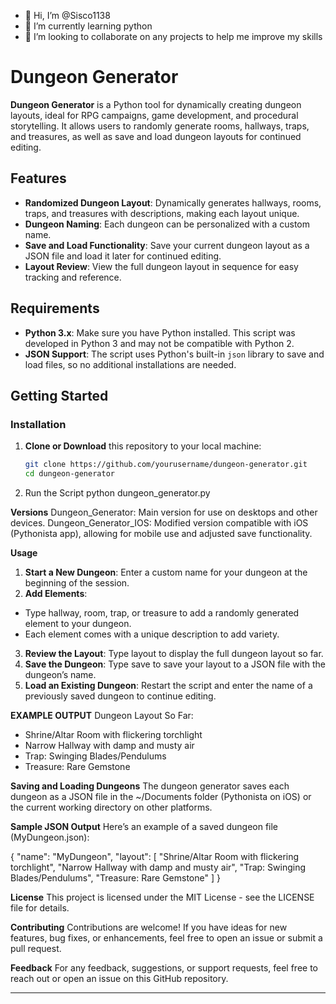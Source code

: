 - 👋 Hi, I’m @Sisco1138
- 🌱 I’m currently learning python
- 💞️ I’m looking to collaborate on any projects to help me improve my skills

<!---
Sisco1138/Sisco1138 is a ✨ special ✨ repository because its `README.md` (this file) appears on your GitHub profile.
You can click the Preview link to take a look at your changes.
--->
# Dungeon Generator

**Dungeon Generator** is a Python tool for dynamically creating dungeon layouts, ideal for RPG campaigns, game development, and procedural storytelling. It allows users to randomly generate rooms, hallways, traps, and treasures, as well as save and load dungeon layouts for continued editing.

## Features

- **Randomized Dungeon Layout**: Dynamically generates hallways, rooms, traps, and treasures with descriptions, making each layout unique.
- **Dungeon Naming**: Each dungeon can be personalized with a custom name.
- **Save and Load Functionality**: Save your current dungeon layout as a JSON file and load it later for continued editing.
- **Layout Review**: View the full dungeon layout in sequence for easy tracking and reference.

## Requirements

- **Python 3.x**: Make sure you have Python installed. This script was developed in Python 3 and may not be compatible with Python 2.
- **JSON Support**: The script uses Python's built-in `json` library to save and load files, so no additional installations are needed.

## Getting Started

### Installation

1. **Clone or Download** this repository to your local machine:
   ```bash
   git clone https://github.com/yourusername/dungeon-generator.git
   cd dungeon-generator
2. Run the Script
python dungeon_generator.py

**Versions**
Dungeon_Generator: Main version for use on desktops and other devices.
Dungeon_Generator_IOS: Modified version compatible with iOS (Pythonista app), allowing for mobile use and adjusted save functionality.

**Usage**
1. **Start a New Dungeon**: Enter a custom name for your dungeon at the beginning of the session.
2. **Add Elements**:
  - Type hallway, room, trap, or treasure to add a randomly generated element to your dungeon.
  - Each element comes with a unique description to add variety.
3. **Review the Layout**: Type layout to display the full dungeon layout so far.
4. **Save the Dungeon**: Type save to save your layout to a JSON file with the dungeon’s name.
5. **Load an Existing Dungeon**: Restart the script and enter the name of a previously saved dungeon to continue editing.

**EXAMPLE OUTPUT** 
Dungeon Layout So Far:
- Shrine/Altar Room with flickering torchlight
- Narrow Hallway with damp and musty air
- Trap: Swinging Blades/Pendulums
- Treasure: Rare Gemstone

**Saving and Loading Dungeons**
The dungeon generator saves each dungeon as a JSON file in the ~/Documents folder (Pythonista on iOS) or the current working directory on other platforms.

**Sample JSON Output**
Here’s an example of a saved dungeon file (MyDungeon.json):

{
    "name": "MyDungeon",
    "layout": [
        "Shrine/Altar Room with flickering torchlight",
        "Narrow Hallway with damp and musty air",
        "Trap: Swinging Blades/Pendulums",
        "Treasure: Rare Gemstone"
    ]
}

**License**
This project is licensed under the MIT License - see the LICENSE file for details.

**Contributing**
Contributions are welcome! If you have ideas for new features, bug fixes, or enhancements, feel free to open an issue or submit a pull request.

**Feedback**
For any feedback, suggestions, or support requests, feel free to reach out or open an issue on this GitHub repository.

****
